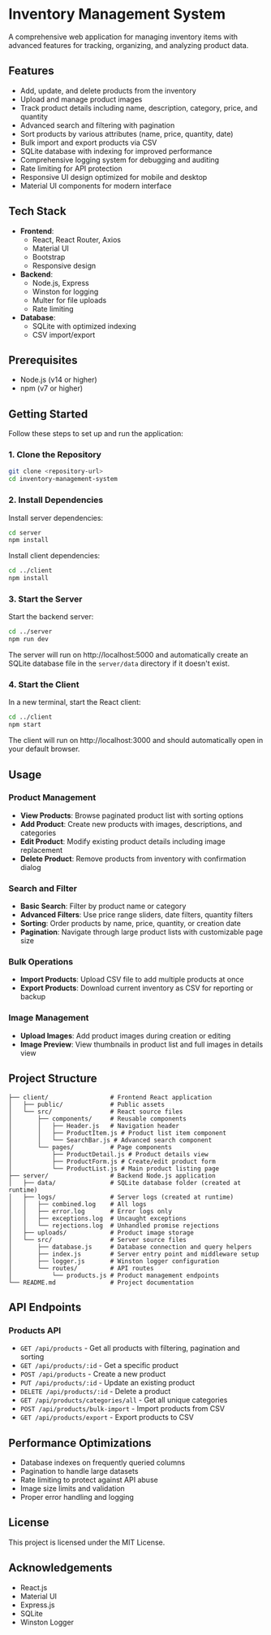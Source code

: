 # Inventory Management System

A comprehensive web application for managing inventory items with advanced features for tracking, organizing, and analyzing product data.

## Features

- Add, update, and delete products from the inventory
- Upload and manage product images 
- Track product details including name, description, category, price, and quantity
- Advanced search and filtering with pagination
- Sort products by various attributes (name, price, quantity, date)
- Bulk import and export products via CSV
- SQLite database with indexing for improved performance
- Comprehensive logging system for debugging and auditing
- Rate limiting for API protection
- Responsive UI design optimized for mobile and desktop
- Material UI components for modern interface

## Tech Stack

- **Frontend**: 
  - React, React Router, Axios
  - Material UI
  - Bootstrap
  - Responsive design
- **Backend**: 
  - Node.js, Express
  - Winston for logging
  - Multer for file uploads
  - Rate limiting
- **Database**: 
  - SQLite with optimized indexing
  - CSV import/export

## Prerequisites

- Node.js (v14 or higher)
- npm (v7 or higher)

## Getting Started

Follow these steps to set up and run the application:

### 1. Clone the Repository

```bash
git clone <repository-url>
cd inventory-management-system
```

### 2. Install Dependencies

Install server dependencies:
```bash
cd server
npm install
```

Install client dependencies:
```bash
cd ../client
npm install
```

### 3. Start the Server

Start the backend server:
```bash
cd ../server
npm run dev
```

The server will run on http://localhost:5000 and automatically create an SQLite database file in the `server/data` directory if it doesn't exist.

### 4. Start the Client

In a new terminal, start the React client:
```bash
cd ../client
npm start
```

The client will run on http://localhost:3000 and should automatically open in your default browser.

## Usage

### Product Management
- **View Products**: Browse paginated product list with sorting options
- **Add Product**: Create new products with images, descriptions, and categories
- **Edit Product**: Modify existing product details including image replacement
- **Delete Product**: Remove products from inventory with confirmation dialog

### Search and Filter
- **Basic Search**: Filter by product name or category
- **Advanced Filters**: Use price range sliders, date filters, quantity filters
- **Sorting**: Order products by name, price, quantity, or creation date
- **Pagination**: Navigate through large product lists with customizable page size

### Bulk Operations
- **Import Products**: Upload CSV file to add multiple products at once
- **Export Products**: Download current inventory as CSV for reporting or backup

### Image Management
- **Upload Images**: Add product images during creation or editing
- **Image Preview**: View thumbnails in product list and full images in details view

## Project Structure

```
├── client/                 # Frontend React application
│   ├── public/             # Public assets
│   └── src/                # React source files
│       ├── components/     # Reusable components
│       │   ├── Header.js   # Navigation header
│       │   ├── ProductItem.js # Product list item component
│       │   └── SearchBar.js # Advanced search component
│       └── pages/          # Page components
│           ├── ProductDetail.js # Product details view
│           ├── ProductForm.js # Create/edit product form
│           └── ProductList.js # Main product listing page
├── server/                 # Backend Node.js application
│   ├── data/               # SQLite database folder (created at runtime)
│   ├── logs/               # Server logs (created at runtime)
│   │   ├── combined.log    # All logs
│   │   ├── error.log       # Error logs only
│   │   ├── exceptions.log  # Uncaught exceptions
│   │   └── rejections.log  # Unhandled promise rejections
│   ├── uploads/            # Product image storage
│   └── src/                # Server source files
│       ├── database.js     # Database connection and query helpers
│       ├── index.js        # Server entry point and middleware setup
│       ├── logger.js       # Winston logger configuration
│       └── routes/         # API routes
│           └── products.js # Product management endpoints
└── README.md               # Project documentation
```

## API Endpoints

### Products API
- `GET /api/products` - Get all products with filtering, pagination and sorting
- `GET /api/products/:id` - Get a specific product
- `POST /api/products` - Create a new product
- `PUT /api/products/:id` - Update an existing product
- `DELETE /api/products/:id` - Delete a product
- `GET /api/products/categories/all` - Get all unique categories
- `POST /api/products/bulk-import` - Import products from CSV
- `GET /api/products/export` - Export products to CSV

## Performance Optimizations

- Database indexes on frequently queried columns
- Pagination to handle large datasets
- Rate limiting to protect against API abuse
- Image size limits and validation
- Proper error handling and logging

## License

This project is licensed under the MIT License.

## Acknowledgements

- React.js
- Material UI
- Express.js
- SQLite
- Winston Logger